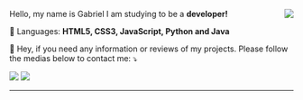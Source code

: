 
<img src="https://github-readme-stats.vercel.app/api?username=Capamara&theme=dark"
 align="right">

<p align="left"> 
  Hello, my name is Gabriel I am studying to be a <strong>developer!</strong>
</p>

<p align="left">
 💬 Languages: <strong>HTML5, CSS3, JavaScript, Python and Java</strong>
</p>

<p align="left">
  💌 Hey, if you need any information or reviews of my projects. Please follow the medias below to contact me: ⤵️
</p>




 <a href="https://www.linkedin.com/in/gabriel-amara/" alt="Linkedin">
 <img src="https://img.shields.io/badge/-Linkedin-0e76a8?style=flat-square&logo=Linkedin&logoColor=white&link=https://www.linkedin.com/in/gabriel-amara/" /></a>

<a href="https://www.instagram.com/gabiel.amara98/"  alt="Instagram">
  <img src="https://img.shields.io/badge/-Instagram-DF0174?style=flat-square&labelColor=DF0174&logo=instagram&logoColor=white&link=https://www.instagram.com/gabiel.amara98/"></a>


<hr>









